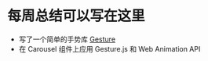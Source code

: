 # 每周总结可以写在这里

- 写了一个简单的手势库 [Gesture](./gesture/README.md)
- 在 Carousel 组件上应用 Gesture.js 和 Web Animation API
